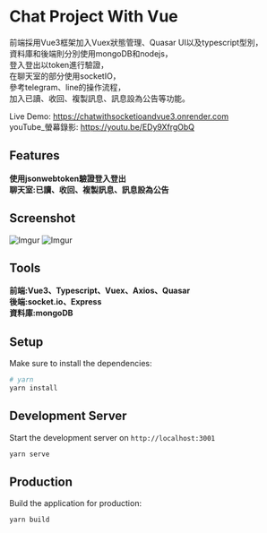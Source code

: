 # Chat Project With Vue
前端採用Vue3框架加入Vuex狀態管理、Quasar UI以及typescript型別，<br>
資料庫和後端則分別使用mongoDB和nodejs，<br>
登入登出以token進行驗證，<br>
在聊天室的部分使用socketIO，<br>
參考telegram、line的操作流程，<br>
加入已讀、收回、複製訊息、訊息設為公告等功能。


Live Demo: https://chatwithsocketioandvue3.onrender.com<br>
youTube_螢幕錄影: https://youtu.be/EDy9XfrgObQ<br>

## Features
**使用jsonwebtoken驗證登入登出**<br> 
**聊天室:已讀、收回、複製訊息、訊息設為公告**<br> 

## Screenshot
![Imgur](https://i.imgur.com/71Dvltz.png)
![Imgur](https://i.imgur.com/IQetzpH.png)

## Tools
**前端:Vue3、Typescript、Vuex、Axios、Quasar** <br> 
**後端:socket.io、Express** <br> 
**資料庫:mongoDB** <br> 

## Setup

Make sure to install the dependencies:

```bash
# yarn
yarn install
```

## Development Server

Start the development server on `http://localhost:3001`

```bash
yarn serve
```

## Production

Build the application for production:

```bash
yarn build
```
